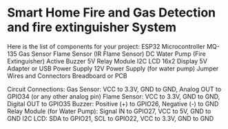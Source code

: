 # Smart Home Fire and Gas Detection and fire extinguisher System

Here is the list of components for your project:
ESP32 Microcontroller
MQ-135 Gas Sensor
Flame Sensor (IR Flame Sensor)
DC Water Pump (Fire Extinguisher)
Active Buzzer
5V Relay Module
I2C LCD 16x2 Display
5V Adapter or USB Power Supply
12V Power Supply (for water pump)
Jumper Wires and Connectors
Breadboard or PCB

Circuit Connections:
Gas Sensor: VCC to 3.3V, GND to GND, Analog OUT to GPIO34 (or any other analog pin) Flame Sensor: VCC to 3.3V, GND to GND, Digital OUT to GPIO35
Buzzer: Positive (+) to GPIO26, Negative (-) to GND
Relay Module (for Water Pump): Signal IN to GPIO27, VCC to 5V, GND to GND
I2C LCD: SDA to GPIO21, SCL to GPIO22, VCC to 3.3V, GND to GND
